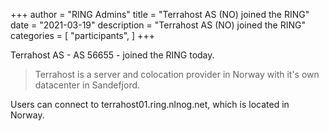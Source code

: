 +++
author = "RING Admins"
title = "Terrahost AS (NO) joined the RING"
date = "2021-03-19"
description = "Terrahost AS (NO) joined the RING"
categories = [
    "participants",
]
+++

Terrahost AS - AS 56655 - joined the RING today.

> Terrahost is a server and colocation provider in Norway with it's own datacenter in Sandefjord.

Users can connect to terrahost01.ring.nlnog.net, which is located in Norway.
